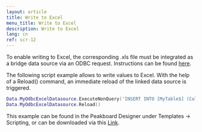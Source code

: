```yaml
---
layout: article
title: Write to Excel
menu_title: Write to Excel
description: Write to Excel
lang: cn
ref: scr-12
---
```


To enable writing to Excel, the corresponding .xls file must be integrated as a bridge data source via an ODBC request. Instructions can be found [here](/data_sources/31-cn-ODBC-Excel.html).

The following script example allows to write values to Excel. With the help of a Reload() command, an immediate reload of the linked data source is triggered.

```lua
Data.MyOdbcExcelDatasource.ExecuteNonQuery('INSERT INTO [MyTable$] (Col1, [Col 2], [Col 3]) VALUES (15, 25, 35)')
Data.MyOdbcExcelDatasource.Reload()
```
This example can be found in the Peakboard Designer under Templates -> Scripting, or can be downloaded via this [Link](https://github.com/Peakboard/CoolStuff/raw/master/Scripts/WritetoExcel/WritetoExcel.pbmx).